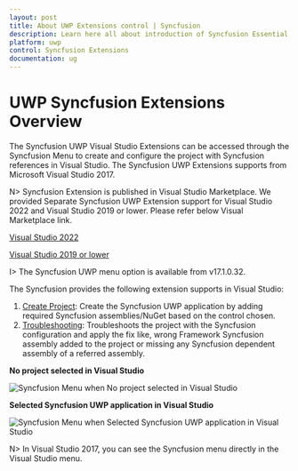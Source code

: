 ```yaml
---
layout: post
title: About UWP Extensions control | Syncfusion
description: Learn here all about introduction of Syncfusion Essential Studio UWP Extensions control, its elements and more.
platform: uwp
control: Syncfusion Extensions
documentation: ug
---
```


# UWP Syncfusion Extensions Overview
 
The Syncfusion UWP Visual Studio Extensions can be accessed through the Syncfusion Menu to create and configure the project with Syncfusion references in Visual Studio. The Syncfusion UWP Extensions supports from Microsoft Visual Studio 2017.

N> Syncfusion Extension is published in Visual Studio Marketplace. We provided Separate Syncfusion UWP Extension support for Visual Studio 2022 and Visual Studio 2019 or lower. Please refer below Visual Marketplace link.

[Visual Studio 2022](https://marketplace.visualstudio.com/items?itemName=SyncfusionInc.UWPVSExtensions)

[Visual Studio 2019 or lower](https://marketplace.visualstudio.com/items?itemName=SyncfusionInc.UWP-Extensions)


I> The Syncfusion UWP menu option is available from v17.1.0.32.

The Syncfusion provides the following extension supports in Visual Studio:

1.	[Create Project](https://help.syncfusion.com/uwp/Visual-Studio-Integration/Visual-Studio-Extensions/Create-Project): Create the Syncfusion UWP application by adding required Syncfusion assemblies/NuGet based on the control chosen.
2.	[Troubleshooting](https://help.syncfusion.com/uwp/Visual-Studio-Integration/Visual-Studio-Extensions/Troubleshooting): Troubleshoots the project with the Syncfusion configuration and apply the fix like, wrong Framework Syncfusion assembly added to the project or missing any Syncfusion dependent assembly of a referred assembly.

**No project selected in Visual Studio**

![Syncfusion Menu when No project selected in Visual Studio](uwp-visual-studio-integration-syncfusion.png)

**Selected Syncfusion UWP application in Visual Studio**

![Syncfusion Menu when Selected Syncfusion UWP application in Visual Studio](uwp-visual-studio-integration-select-syncfusion.png)

N> In Visual Studio 2017, you can see the Syncfusion menu directly in the Visual Studio menu.


